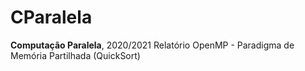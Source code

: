 # CParalela

**Computação Paralela**, 2020/2021
Relatório OpenMP - Paradigma de Memória Partilhada (QuickSort)
